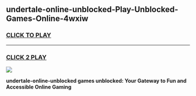 
## undertale-online-unblocked-Play-Unblocked-Games-Online-4wxiw
<h3>
<a href="https://premium76.site?title=undertale-online-unblocked&ref=25A">CLICK TO PLAY</a></h3>
<hr>

<h3>
<a href="https://premium76.site?title=undertale-online-unblocked&ref=25A">CLICK 2 PLAY</a>
  
</h3>

<a href="https://premium76.site?title=undertale-online-unblocked&ref=25A"><img src="https://clearcache.store/games.png"></a>


**undertale-online-unblocked games unblocked: Your Gateway to Fun and Accessible Online Gaming**
